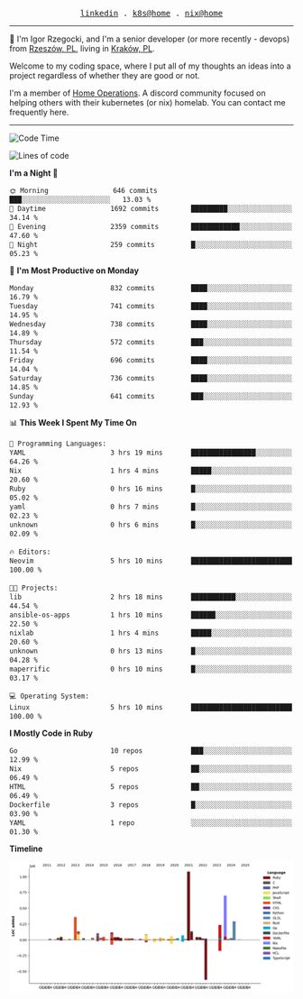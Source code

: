 <p align="center">
  <samp>
    <a href="https://www.linkedin.com/in/ajgon">linkedin</a> .
    <a href="https://github.com/deedee-ops/k8s-gitops">k8s@home</a> .
    <a href="https://github.com/deedee-ops/nixlab">nix@home</a>
  </samp>
</p>

----------------------------------------------------------------

:wave: I'm Igor Rzegocki, and I'm a senior developer (or more recently - devops) from [Rzeszów, PL](https://en.wikipedia.org/wiki/Rzesz%C3%B3w), living in [Kraków, PL](https://en.wikipedia.org/wiki/Krak%C3%B3w).

Welcome to my coding space, where I put all of my thoughts an ideas into a project regardless of whether they are good or not.

I'm a member of [Home Operations](https://discord.gg/home-operations). A discord community focused on helping others with their kubernetes (or nix) homelab. You can contact me frequently here.

----------------------------------------------------------------

<!--START_SECTION:waka-->
![Code Time](http://img.shields.io/badge/Code%20Time-296%20hrs%2050%20mins-blue)

![Lines of code](https://img.shields.io/badge/From%20Hello%20World%20I%27ve%20Written-4.1%20million%20lines%20of%20code-blue)

**I'm a Night 🦉** 

```text
🌞 Morning                646 commits         ███░░░░░░░░░░░░░░░░░░░░░░   13.03 % 
🌆 Daytime                1692 commits        █████████░░░░░░░░░░░░░░░░   34.14 % 
🌃 Evening                2359 commits        ████████████░░░░░░░░░░░░░   47.60 % 
🌙 Night                  259 commits         █░░░░░░░░░░░░░░░░░░░░░░░░   05.23 % 
```
📅 **I'm Most Productive on Monday** 

```text
Monday                   832 commits         ████░░░░░░░░░░░░░░░░░░░░░   16.79 % 
Tuesday                  741 commits         ████░░░░░░░░░░░░░░░░░░░░░   14.95 % 
Wednesday                738 commits         ████░░░░░░░░░░░░░░░░░░░░░   14.89 % 
Thursday                 572 commits         ███░░░░░░░░░░░░░░░░░░░░░░   11.54 % 
Friday                   696 commits         ████░░░░░░░░░░░░░░░░░░░░░   14.04 % 
Saturday                 736 commits         ████░░░░░░░░░░░░░░░░░░░░░   14.85 % 
Sunday                   641 commits         ███░░░░░░░░░░░░░░░░░░░░░░   12.93 % 
```


📊 **This Week I Spent My Time On** 

```text
💬 Programming Languages: 
YAML                     3 hrs 19 mins       ████████████████░░░░░░░░░   64.26 % 
Nix                      1 hrs 4 mins        █████░░░░░░░░░░░░░░░░░░░░   20.60 % 
Ruby                     0 hrs 16 mins       █░░░░░░░░░░░░░░░░░░░░░░░░   05.02 % 
yaml                     0 hrs 7 mins        █░░░░░░░░░░░░░░░░░░░░░░░░   02.23 % 
unknown                  0 hrs 6 mins        █░░░░░░░░░░░░░░░░░░░░░░░░   02.09 % 

🔥 Editors: 
Neovim                   5 hrs 10 mins       █████████████████████████   100.00 % 

🐱‍💻 Projects: 
lib                      2 hrs 18 mins       ███████████░░░░░░░░░░░░░░   44.54 % 
ansible-os-apps          1 hrs 10 mins       ██████░░░░░░░░░░░░░░░░░░░   22.50 % 
nixlab                   1 hrs 4 mins        █████░░░░░░░░░░░░░░░░░░░░   20.60 % 
unknown                  0 hrs 13 mins       █░░░░░░░░░░░░░░░░░░░░░░░░   04.28 % 
maperrific               0 hrs 10 mins       █░░░░░░░░░░░░░░░░░░░░░░░░   03.17 % 

💻 Operating System: 
Linux                    5 hrs 10 mins       █████████████████████████   100.00 % 
```

**I Mostly Code in Ruby** 

```text
Go                       10 repos            ███░░░░░░░░░░░░░░░░░░░░░░   12.99 % 
Nix                      5 repos             ██░░░░░░░░░░░░░░░░░░░░░░░   06.49 % 
HTML                     5 repos             ██░░░░░░░░░░░░░░░░░░░░░░░   06.49 % 
Dockerfile               3 repos             █░░░░░░░░░░░░░░░░░░░░░░░░   03.90 % 
YAML                     1 repo              ░░░░░░░░░░░░░░░░░░░░░░░░░   01.30 % 
```



**Timeline**

![Lines of Code chart](https://raw.githubusercontent.com/ajgon/ajgon/master/assets/bar_graph.png)


<!--END_SECTION:waka-->
